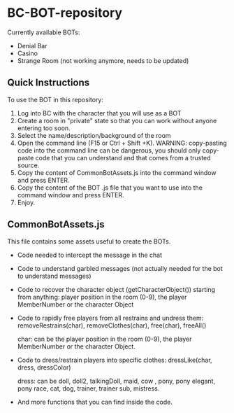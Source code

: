 # BC-BOT-repository

Currently available BOTs:
* Denial Bar
* Casino
* Strange Room (not working anymore, needs to be updated)


## Quick Instructions

To use the BOT in this repository:
1) Log into BC with the character that you will use as a BOT
2) Create a room in "private" state so that you can work without anyone entering too soon.
3) Select the name/description/background of the room
4) Open the command line (F15 or Ctrl + Shift +K). WARNING: copy-pasting code into the command line can be dangerous, you should only copy-paste code that you can understand and that comes from a trusted source.
5) Copy the content of CommonBotAssets.js into the command window and press ENTER.
6) Copy the content of the BOT .js file that you want to use into the command window and press ENTER. 
7) Enjoy.



## CommonBotAssets.js

This file contains some assets useful to create the BOTs.

* Code needed to intercept the message in the chat
* Code to understand garbled messages (not actually needed for the bot to understand messages)
* Code to recover the character object (getCharacterObject()) starting from anything: player position in the room (0-9), the player MemberNumber or the character Object
* Code to rapidly free players from all restrains and undress them: removeRestrains(char), removeClothes(char), free(char), freeAll()
	
	char: can be the player position in the room (0-9), the player MemberNumber or the character Object. 

* Code to dress/restrain players into specific clothes: dressLike(char, dress, dressColor)

	dress: can be doll, doll2, talkingDoll, maid, cow , pony, pony elegant, pony race, cat, dog, trainer, trainer sub, mistress.

* And more functions that you can find inside the code.



